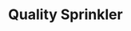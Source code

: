 ---
templateKey: blog-post
featuredpost: false
featuredimage: /assets/Quality_Sprinkler.png
title: Quality Sprinkler
description: Machine
testfield: 1242
---